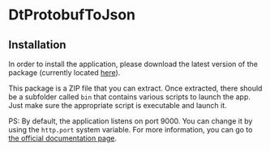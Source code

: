 # DtProtobufToJson

## Installation
In order to install the application, please download the latest version of the package (currently located [here](https://github.com/EllanVanninCA/DtProtobufToJson/blob/master/dist/universal/dtprotobuftojson-0.1.zip)).

This package is a ZIP file that you can extract. Once extracted, there should be a subfolder called `bin` that contains various scripts to launch the app. Just make sure the appropriate script is executable and launch it.

PS: By default, the application listens on port 9000. You can change it by using the `http.port` system variable. For more information, you can go to [the official documentation page](https://www.playframework.com/documentation/2.4.x/ProductionConfiguration#specifying-the-http-server-address-and-port-using-system-properties).